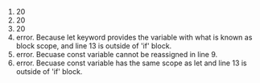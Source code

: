 1. 20
2. 20
3. 20
4. error. Because let keyword provides the variable with what is known as block scope, and line 13 is outside of 'if' block.
5. error. Becuase const variable cannot be reassigned in line 9.
6. error. Becuase const variable has the same scope as let and line 13 is outside of 'if' block.